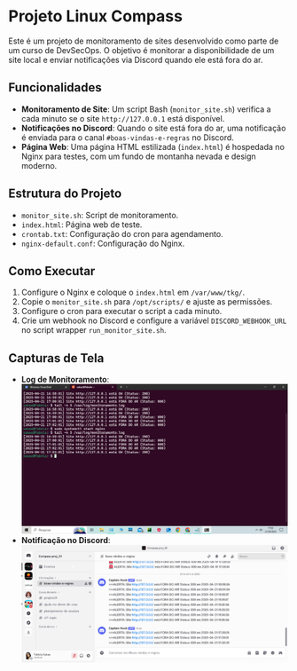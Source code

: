 # Projeto Linux Compass

Este é um projeto de monitoramento de sites desenvolvido como parte de um curso de DevSecOps. O objetivo é monitorar a disponibilidade de um site local e enviar notificações via Discord quando ele está fora do ar.

## Funcionalidades
- **Monitoramento de Site**: Um script Bash (`monitor_site.sh`) verifica a cada minuto se o site `http://127.0.0.1` está disponível.
- **Notificações no Discord**: Quando o site está fora do ar, uma notificação é enviada para o canal `#boas-vindas-e-regras` no Discord.
- **Página Web**: Uma página HTML estilizada (`index.html`) é hospedada no Nginx para testes, com um fundo de montanha nevada e design moderno.

## Estrutura do Projeto
- `monitor_site.sh`: Script de monitoramento.
- `index.html`: Página web de teste.
- `crontab.txt`: Configuração do cron para agendamento.
- `nginx-default.conf`: Configuração do Nginx.

## Como Executar
1. Configure o Nginx e coloque o `index.html` em `/var/www/tkg/`.
2. Copie o `monitor_site.sh` para `/opt/scripts/` e ajuste as permissões.
3. Configure o cron para executar o script a cada minuto.
4. Crie um webhook no Discord e configure a variável `DISCORD_WEBHOOK_URL` no script wrapper `run_monitor_site.sh`.

## Capturas de Tela
- **Log de Monitoramento**:
  ![Log de Monitoramento](log_screenshot.png)
- **Notificação no Discord**:
  ![Notificação no Discord](discord_screenshot.png)
